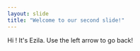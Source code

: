 ```yaml
---
layout: slide
title: "Welcome to our second slide!"
---
```

Hi ! It's Ezila.
Use the left arrow to go back!
